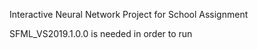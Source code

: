 Interactive Neural Network Project for School Assignment

SFML_VS2019.1.0.0 is needed in order to run
